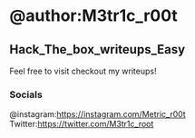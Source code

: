 # @author:M3tr1c_r00t
## Hack_The_box_writeups_Easy
Feel free to visit checkout my writeups!

### Socials
@instagram:https://instagram.com/Metric_r00t
<br> Twitter:https://twitter.com/M3tr1c_root
